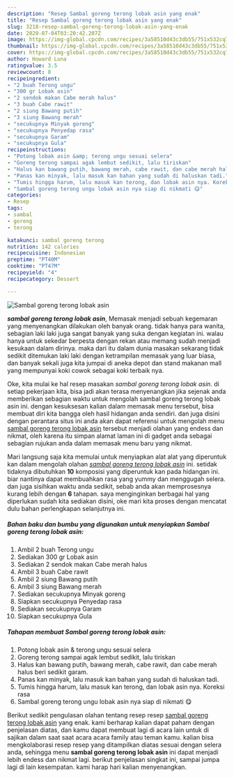 ```yaml
---
description: "Resep Sambal goreng terong lobak asin yang enak"
title: "Resep Sambal goreng terong lobak asin yang enak"
slug: 3218-resep-sambal-goreng-terong-lobak-asin-yang-enak
date: 2020-07-04T03:20:42.207Z
image: https://img-global.cpcdn.com/recipes/3a58510d43c3db55/751x532cq70/sambal-goreng-terong-lobak-asin-foto-resep-utama.jpg
thumbnail: https://img-global.cpcdn.com/recipes/3a58510d43c3db55/751x532cq70/sambal-goreng-terong-lobak-asin-foto-resep-utama.jpg
cover: https://img-global.cpcdn.com/recipes/3a58510d43c3db55/751x532cq70/sambal-goreng-terong-lobak-asin-foto-resep-utama.jpg
author: Howard Luna
ratingvalue: 3.5
reviewcount: 8
recipeingredient:
- "2 buah Terong ungu"
- "300 gr Lobak asin"
- "2 sendok makan Cabe merah halus"
- "3 buah Cabe rawit"
- "2 siung Bawang putih"
- "3 siung Bawang merah"
- "secukupnya Minyak goreng"
- "secukupnya Penyedap rasa"
- "secukupnya Garam"
- "secukupnya Gula"
recipeinstructions:
- "Potong lobak asin &amp; terong ungu sesuai selera"
- "Goreng terong sampai agak lembut sedikit, lalu tiriskan"
- "Halus kan bawang putih, bawang merah, cabe rawit, dan cabe merah halus beri sedikit garam."
- "Panas kan minyak, lalu masuk kan bahan yang sudah di haluskan tadi."
- "Tumis hingga harum, lalu masuk kan terong, dan lobak asin nya. Koreksi rasa"
- "Sambal goreng terong ungu lobak asin nya siap di nikmati 😋"
categories:
- Resep
tags:
- sambal
- goreng
- terong

katakunci: sambal goreng terong 
nutrition: 142 calories
recipecuisine: Indonesian
preptime: "PT40M"
cooktime: "PT47M"
recipeyield: "4"
recipecategory: Dessert

---
```



![Sambal goreng terong lobak asin](https://img-global.cpcdn.com/recipes/3a58510d43c3db55/751x532cq70/sambal-goreng-terong-lobak-asin-foto-resep-utama.jpg)

<b><i>sambal goreng terong lobak asin</i></b>, Memasak menjadi sebuah kegemaran yang menyenangkan dilakukan oleh banyak orang. tidak hanya para wanita, sebagian laki laki juga sangat banyak yang suka dengan kegiatan ini. walau hanya untuk sekedar berpesta dengan rekan atau memang sudah menjadi kesukaan dalam dirinya. maka dari itu dalam dunia masakan sekarang tidak sedikit ditemukan laki laki dengan ketrampilan memasak yang luar biasa, dan banyak sekali juga kita jumpai di aneka depot dan stand makanan mall yang mempunyai koki cowok sebagai koki terbaik nya.



Oke, kita mulai ke hal resep masakan <i>sambal goreng terong lobak asin</i>. di setiap pekerjaan kita, bisa jadi akan terasa menyenangkan jika sejenak anda memberikan sebagian waktu untuk mengolah sambal goreng terong lobak asin ini. dengan kesuksesan kalian dalam memasak menu tersebut, bisa membuat diri kita bangga oleh hasil hidangan anda sendiri. dan juga disini dengan perantara situs ini anda akan dapat referensi untuk mengolah menu <u>sambal goreng terong lobak asin</u> tersebut menjadi olahan yang endess dan nikmat, oleh karena itu simpan alamat laman ini di gadget anda sebagai sebagian rujukan anda dalam memasak menu baru yang nikmat.


Mari langsung saja kita memulai untuk menyiapkan alat alat yang diperuntuk kan dalam mengolah olahan <u><i>sambal goreng terong lobak asin</i></u> ini. setidak tidaknya dibutuhkan <b>10</b> komposisi yang diperuntuk kan pada hidangan ini. biar nantinya dapat membuahkan rasa yang yummy dan menggugah selera. dan juga sisihkan waktu anda sedikit, sebab anda akan memprosesnya kurang lebih dengan <b>6</b> tahapan. saya menginginkan berbagai hal yang diperlukan sudah kita sediakan disini, oke mari kita proses dengan mencatat dulu bahan perlengkapan selanjutnya ini.

<!--inarticleads1-->

##### Bahan baku dan bumbu yang digunakan untuk menyiapkan Sambal goreng terong lobak asin:

1. Ambil 2 buah Terong ungu
1. Sediakan 300 gr Lobak asin
1. Sediakan 2 sendok makan Cabe merah halus
1. Ambil 3 buah Cabe rawit
1. Ambil 2 siung Bawang putih
1. Ambil 3 siung Bawang merah
1. Sediakan secukupnya Minyak goreng
1. Siapkan secukupnya Penyedap rasa
1. Sediakan secukupnya Garam
1. Siapkan secukupnya Gula




<!--inarticleads2-->

##### Tahapan membuat Sambal goreng terong lobak asin:

1. Potong lobak asin &amp; terong ungu sesuai selera
1. Goreng terong sampai agak lembut sedikit, lalu tiriskan
1. Halus kan bawang putih, bawang merah, cabe rawit, dan cabe merah halus beri sedikit garam.
1. Panas kan minyak, lalu masuk kan bahan yang sudah di haluskan tadi.
1. Tumis hingga harum, lalu masuk kan terong, dan lobak asin nya. Koreksi rasa
1. Sambal goreng terong ungu lobak asin nya siap di nikmati 😋




Berikut sedikit pengulasan olahan tentang resep resep <u>sambal goreng terong lobak asin</u> yang enak. kami berharap kalian dapat paham dengan penjelasan diatas, dan kamu dapat membuat lagi di acara lain untuk di sajikan dalam saat saat acara acara family atau teman kamu. kalian bisa mengkolaborasi resep resep yang ditampilkan diatas sesuai dengan selera anda, sehingga menu <b>sambal goreng terong lobak asin</b> ini dapat menjadi lebih endess dan nikmat lagi. berikut penjelasan singkat ini, sampai jumpa lagi di lain kesempatan. kami harap hari kalian menyenangkan.
